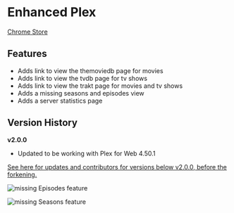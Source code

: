 Enhanced Plex
==============

[Chrome Store](https://chrome.google.com/webstore/detail/enhanced-plex/kjmpdmgijjacblfohigcnpkeaehalmai)

Features
--------------
- Adds link to view the themoviedb page for movies
- Adds link to view the tvdb page for tv shows
- Adds link to view the trakt page for movies and tv shows
- Adds a missing seasons and episodes view
- Adds a server statistics page

Version History
--------------
**v2.0.0**
- Updated to be working with Plex for Web 4.50.1

[See here for updates and contributors for versions below v2.0.0, before the forkening.](https://github.com/Transmogrify-for-Plex/Transmogrify-for-Plex-chrome)

![missing Episodes feature](https://i.imgur.com/jhgXqU8.png)

![missing Seasons feature](https://i.imgur.com/kovxsJl.png)

